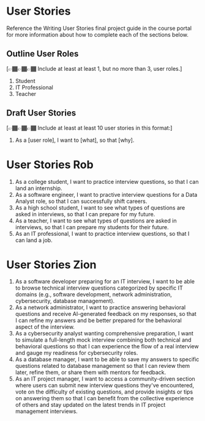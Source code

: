 # User Stories

Reference the Writing User Stories final project guide in the course portal for more information about how to complete each of the sections below.

## Outline User Roles

[👉🏾👉🏾👉🏾 Include at least at least 1, but no more than 3, user roles.]

1. Student 
2. IT Professional
3. Teacher

## Draft User Stories

[👉🏾👉🏾👉🏾 Include at least at least 10 user stories in this format:]

1. As a [user role], I want to [what], so that [why].



# User Stories Rob
1. As a college student, I want to practice interview questions, so that I can land an internship.
2. As a software engineer, I want to practive interview questions for a Data Analyst role, so that I can successfully shift careers.
3. As a high school student, I want to see what types of questions are asked in interviews, so that I can prepare for my future.
4. As a teacher, I want to see what types of questions are asked in interviews, so that I can prepare my students for their future.
5. As an IT professional, I want to practice interview questions, so that I can land a job.

# User Stories Zion
1. As a software developer preparing for an IT interview, I want to be able to browse technical interview questions categorized by specific IT domains (e.g., software development, network administration, cybersecurity, database management).
2. As a network administrator, I want to practice answering behavioral questions and receive AI-generated feedback on my responses, so that I can refine my answers and be better prepared for the behavioral aspect of the interview.
3. As a cybersecurity analyst wanting comprehensive preparation, I want to simulate a full-length mock interview combining both technical and behavioral questions so that I can experience the flow of a real interview and gauge my readiness for cybersecurity roles.
4. As a database manager, I want to be able to save my answers to specific questions related to database management so that I can review them later, refine them, or share them with mentors for feedback.
5. As an IT project manager, I want to access a community-driven section where users can submit new interview questions they've encountered, vote on the difficulty of existing questions, and provide insights or tips on answering them so that I can benefit from the collective experience of others and stay updated on the latest trends in IT project management interviews.
